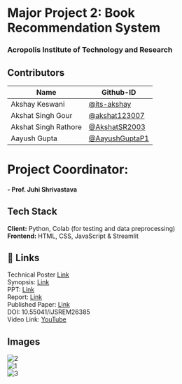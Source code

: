 # Major Project 2: Book Recommendation System

### Acropolis Institute of Technology and Research

## Contributors

| Name               | Github-ID                                      |
| ------------------ | ---------------------------------------------- |
| Akshay Keswani     | [@its-akshay](https://www.github.com/its-akshay) |
| Akshat Singh Gour  | [@akshat123007](https://github.com/akshat123007) |
| Akshat Singh Rathore | [@AkshatSR2003](https://github.com/AkshatSR2003) |
| Aayush Gupta       | [@AayushGuptaP1](https://github.com/AayushGuptaP1) |

# Project Coordinator:
#### - Prof. Juhi Shrivastava

## Tech Stack

**Client:** Python, Colab (for testing and data preprocessing)  
**Frontend:** HTML, CSS, JavaScript & Streamlit

## 🔗 Links

Technical Poster [Link](https://github.com/its-akshay/MajorProject/files/13718240/PosterPresentations.com-Virtual.16.9-Ratio.-Template-Aragon.1.pdf)  
Synopsis: [Link](https://docs.google.com/document/d/17g8hYTehLC2yCQF0jGgs8T8eBAlk48dCYvA9PZKhjfo/edit?usp=sharing)  
PPT: [Link](https://docs.google.com/presentation/d/1pU7r7vuunXBUWNMaTY9FL8qNqhVPC1KO/edit#slide=id.p1)  
Report: [Link](https://drive.google.com/file/d/19d7xwPH6pAgxbXhOEcz59R6lvBxUuTkz/view?usp=sharing)  
Published Paper: [Link](https://ijsrem.com/download/crop-recommendation-system-2/)  
DOI: 10.55041/IJSREM26385  
Video Link: [YouTube](https://youtu.be/L-HTa6lLKrE)  

## Images

![2](https://github.com/its-akshay/MajorProject2/assets/71098450/81c8deb7-64c9-4fc0-90ad-0507da8fe5cb)  
![1](https://github.com/its-akshay/MajorProject2/assets/71098450/699660b7-de9b-4b8f-a0aa-ab728417010d)  
![3](https://github.com/its-akshay/MajorProject2/assets/71098450/444b136b-304e-4852-a53a-4740118fea20)
